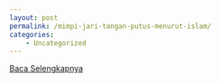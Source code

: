 ```yaml
---
layout: post
permalink: /mimpi-jari-tangan-putus-menurut-islam/
categories:
    - Uncategorized
---
```


[Baca Selengkapnya](/07)